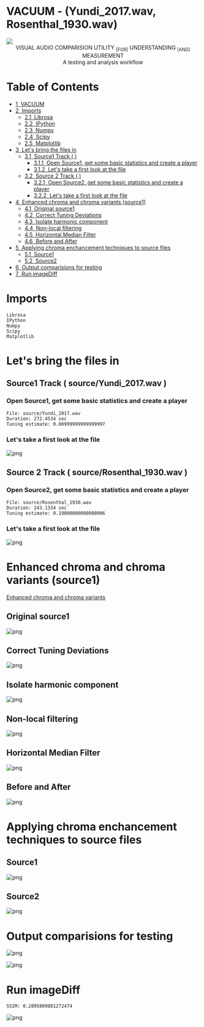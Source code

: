 
# VACUUM - (Yundi_2017.wav, Rosenthal_1930.wav) 

<img src="VACUUM_banner.png">

<center>VISUAL AUDIO COMPARISION UTILITY <sub>[FOR]</sub> UNDERSTANDING <sub>[AND]</sub> MEASUREMENT</center>
<center>A testing and analysis workflow</center>

<h1>Table of Contents<span class="tocSkip"></span></h1>
<div class="toc"><ul class="toc-item"><li><span><a href="#VACUUM" data-toc-modified-id="VACUUM-1"><span class="toc-item-num">1&nbsp;&nbsp;</span>VACUUM</a></span></li><li><span><a href="#Imports" data-toc-modified-id="Imports-2"><span class="toc-item-num">2&nbsp;&nbsp;</span>Imports</a></span><ul class="toc-item"><li><span><a href="#Librosa" data-toc-modified-id="Librosa-2.1"><span class="toc-item-num">2.1&nbsp;&nbsp;</span>Librosa</a></span></li><li><span><a href="#IPython" data-toc-modified-id="IPython-2.2"><span class="toc-item-num">2.2&nbsp;&nbsp;</span>IPython</a></span></li><li><span><a href="#Numpy" data-toc-modified-id="Numpy-2.3"><span class="toc-item-num">2.3&nbsp;&nbsp;</span>Numpy</a></span></li><li><span><a href="#Scipy" data-toc-modified-id="Scipy-2.4"><span class="toc-item-num">2.4&nbsp;&nbsp;</span>Scipy</a></span></li><li><span><a href="#Matplotlib" data-toc-modified-id="Matplotlib-2.5"><span class="toc-item-num">2.5&nbsp;&nbsp;</span>Matplotlib</a></span></li></ul></li><li><span><a href="#Let's-bring-the-files-in" data-toc-modified-id="Let's-bring-the-files-in-3"><span class="toc-item-num">3&nbsp;&nbsp;</span>Let's bring the files in</a></span><ul class="toc-item"><li><span><a href="#Source1-Track-(-&lt;span id='python_0cb2894e7ad54b1ba8156b1ddefd8c1c_136'&gt;&lt;/span&gt;-)" data-toc-modified-id="Source1-Track-(-<span id='python_0cb2894e7ad54b1ba8156b1ddefd8c1c_24'></span>-)-3.1"><span class="toc-item-num">3.1&nbsp;&nbsp;</span>Source1 Track ( <span id="python_0cb2894e7ad54b1ba8156b1ddefd8c1c_66"></span> )</a></span><ul class="toc-item"><li><span><a href="#Open-Source1,-get-some-basic-statistics-and-create-a-player" data-toc-modified-id="Open-Source1,-get-some-basic-statistics-and-create-a-player-3.1.1"><span class="toc-item-num">3.1.1&nbsp;&nbsp;</span>Open Source1, get some basic statistics and create a player</a></span></li><li><span><a href="#Let's-take-a-first-look-at-the-file" data-toc-modified-id="Let's-take-a-first-look-at-the-file-3.1.2"><span class="toc-item-num">3.1.2&nbsp;&nbsp;</span>Let's take a first look at the file</a></span></li></ul></li><li><span><a href="#Source-2-Track--(-&lt;span id='python_20ea2a881a80453bb86ba76c5fbd1f6e_142'&gt;&lt;/span&gt;-)" data-toc-modified-id="Source-2-Track--(-<span id='python_20ea2a881a80453bb86ba76c5fbd1f6e_26'></span>-)-3.2"><span class="toc-item-num">3.2&nbsp;&nbsp;</span>Source 2 Track  ( <span id="python_20ea2a881a80453bb86ba76c5fbd1f6e_70"></span> )</a></span><ul class="toc-item"><li><span><a href="#Open-Source2,-get-some-basic-statistics-and-create-a-player" data-toc-modified-id="Open-Source2,-get-some-basic-statistics-and-create-a-player-3.2.1"><span class="toc-item-num">3.2.1&nbsp;&nbsp;</span>Open Source2, get some basic statistics and create a player</a></span></li><li><span><a href="#Let's-take-a-first-look-at-the-file" data-toc-modified-id="Let's-take-a-first-look-at-the-file-3.2.2"><span class="toc-item-num">3.2.2&nbsp;&nbsp;</span>Let's take a first look at the file</a></span></li></ul></li></ul></li><li><span><a href="#Enhanced-chroma-and-chroma-variants-(source1)" data-toc-modified-id="Enhanced-chroma-and-chroma-variants-(source1)-4"><span class="toc-item-num">4&nbsp;&nbsp;</span>Enhanced chroma and chroma variants (source1)</a></span><ul class="toc-item"><li><span><a href="#Original-source1" data-toc-modified-id="Original-source1-4.1"><span class="toc-item-num">4.1&nbsp;&nbsp;</span>Original source1</a></span></li><li><span><a href="#Correct-Tuning-Deviations" data-toc-modified-id="Correct-Tuning-Deviations-4.2"><span class="toc-item-num">4.2&nbsp;&nbsp;</span>Correct Tuning Deviations</a></span></li><li><span><a href="#Isolate-harmonic-component" data-toc-modified-id="Isolate-harmonic-component-4.3"><span class="toc-item-num">4.3&nbsp;&nbsp;</span>Isolate harmonic component</a></span></li><li><span><a href="#Non-local-filtering" data-toc-modified-id="Non-local-filtering-4.4"><span class="toc-item-num">4.4&nbsp;&nbsp;</span>Non-local filtering</a></span></li><li><span><a href="#Horizontal-Median-Filter" data-toc-modified-id="Horizontal-Median-Filter-4.5"><span class="toc-item-num">4.5&nbsp;&nbsp;</span>Horizontal Median Filter</a></span></li><li><span><a href="#Before-and-After" data-toc-modified-id="Before-and-After-4.6"><span class="toc-item-num">4.6&nbsp;&nbsp;</span>Before and After</a></span></li></ul></li><li><span><a href="#Applying-chroma-enchancement-techniques-to-source-files" data-toc-modified-id="Applying-chroma-enchancement-techniques-to-source-files-5"><span class="toc-item-num">5&nbsp;&nbsp;</span>Applying chroma enchancement techniques to source files</a></span><ul class="toc-item"><li><span><a href="#Source1" data-toc-modified-id="Source1-5.1"><span class="toc-item-num">5.1&nbsp;&nbsp;</span>Source1</a></span></li><li><span><a href="#Source2" data-toc-modified-id="Source2-5.2"><span class="toc-item-num">5.2&nbsp;&nbsp;</span>Source2</a></span></li></ul></li><li><span><a href="#Output-comparisions-for-testing" data-toc-modified-id="Output-comparisions-for-testing-6"><span class="toc-item-num">6&nbsp;&nbsp;</span>Output comparisions for testing</a></span></li><li><span><a href="#Run-imageDiff" data-toc-modified-id="Run-imageDiff-7"><span class="toc-item-num">7&nbsp;&nbsp;</span>Run imageDiff</a></span></li></ul></div>

# Imports 

	Librosa
	IPython
	Numpy
	Scipy
	Matplotlib

# Let's bring the files in

## Source1 Track ( source/Yundi_2017.wav )

### Open Source1, get some basic statistics and create a player

    File: source/Yundi_2017.wav 
    Duration: 272.4534 sec
    Tuning estimate: 0.08999999999999997


### Let's take a first look at the file


![png](VACUUM_files/VACUUM_15_0.png)


## Source 2 Track  ( source/Rosenthal_1930.wav )

### Open Source2, get some basic statistics and create a player

    File: source/Rosenthal_1930.wav 
    Duration: 243.1334 sec
    Tuning estimate: 0.19000000000000006


### Let's take a first look at the file


![png](VACUUM_files/VACUUM_20_0.png)


# Enhanced chroma and chroma variants (source1)
[Enhanced chroma and chroma variants](http://librosa.github.io/librosa/auto_examples/plot_chroma.html#sphx-glr-auto-examples-plot-chroma-py)

## Original source1


![png](VACUUM_files/VACUUM_23_0.png)


## Correct Tuning Deviations


![png](VACUUM_files/VACUUM_25_0.png)


## Isolate harmonic component


![png](VACUUM_files/VACUUM_27_0.png)


## Non-local filtering


![png](VACUUM_files/VACUUM_29_0.png)


## Horizontal Median Filter


![png](VACUUM_files/VACUUM_31_0.png)


## Before and After


![png](VACUUM_files/VACUUM_33_0.png)


# Applying chroma enchancement techniques to source files

## Source1


![png](VACUUM_files/VACUUM_36_0.png)


## Source2


![png](VACUUM_files/VACUUM_38_0.png)


# Output comparisions for testing


![png](VACUUM_files/VACUUM_40_0.png)



![png](VACUUM_files/VACUUM_40_1.png)


# Run imageDiff

    SSIM: 0.2895809881272474



![png](VACUUM_files/VACUUM_43_1.png)

